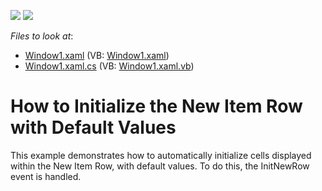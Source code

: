 <!-- default badges list -->
[![](https://img.shields.io/badge/Open_in_DevExpress_Support_Center-FF7200?style=flat-square&logo=DevExpress&logoColor=white)](https://supportcenter.devexpress.com/ticket/details/E1569)
[![](https://img.shields.io/badge/📖_How_to_use_DevExpress_Examples-e9f6fc?style=flat-square)](https://docs.devexpress.com/GeneralInformation/403183)
<!-- default badges end -->
<!-- default file list -->
*Files to look at*:

* [Window1.xaml](./CS/DXGrid_NewItemRow/Window1.xaml) (VB: [Window1.xaml](./VB/DXGrid_NewItemRow/Window1.xaml))
* [Window1.xaml.cs](./CS/DXGrid_NewItemRow/Window1.xaml.cs) (VB: [Window1.xaml.vb](./VB/DXGrid_NewItemRow/Window1.xaml.vb))
<!-- default file list end -->
# How to Initialize the New Item Row with Default Values


<p>This example demonstrates how to automatically initialize cells displayed within the New Item Row, with default values. To do this, the InitNewRow event is handled.</p>

<br/>


